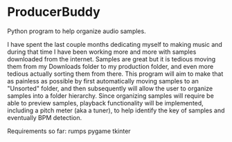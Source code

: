 # ProducerBuddy
Python program to help organize audio samples.

I have spent the last couple months dedicating myself to making music and during
that time I have been working more and more with samples downloaded from the
internet. Samples are great but it is tedious moving them from my Downloads
folder to my production folder, and even more tedious actually sorting them
from there. This program will aim to make that as painless as possible by first
automatically moving samples to an "Unsorted" folder, and then subsequently will
allow the user to organize samples into a folder hierarchy. Since organizing
samples will require be able to preview samples, playback functionality will be
implemented, including a pitch meter (aka a tuner), to help identify the key of
samples and eventually BPM detection.

Requirements so far:
rumps
pygame
tkinter
